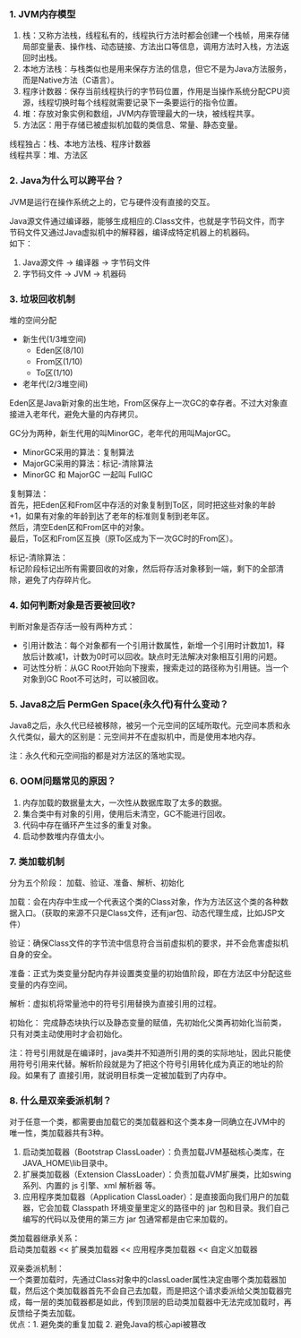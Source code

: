 ### 1. JVM内存模型

1. 栈：又称方法栈，线程私有的，线程执行方法时都会创建一个栈帧，用来存储局部变量表、操作栈、动态链接、方法出口等信息，调用方法时入栈，方法返回时出栈。
2. 本地方法栈：与栈类似也是用来保存方法的信息，但它不是为Java方法服务，而是Native方法（C语言）。
3. 程序计数器：保存当前线程执行的字节码位置，作用是当操作系统分配CPU资源，线程切换时每个线程就需要记录下一条要运行的指令位置。
4. 堆：存放对象实例和数组，JVM内存管理最大的一块，被线程共享。
5. 方法区：用于存储已被虚拟机加载的类信息、常量、静态变量。

线程独占：栈、本地方法栈、程序计数器  
线程共享：堆、方法区

### 2. Java为什么可以跨平台？

JVM是运行在操作系统之上的，它与硬件没有直接的交互。

Java源文件通过编译器，能够生成相应的.Class文件，也就是字节码文件，而字节码文件又通过Java虚拟机中的解释器，编译成特定机器上的机器码。  
如下：

1. Java源文件 -> 编译器 -> 字节码文件
2. 字节码文件 -> JVM -> 机器码

### 3. 垃圾回收机制

堆的空间分配

- 新生代(1/3堆空间)
  - Eden区(8/10)
  - From区(1/10)
  - To区(1/10)
- 老年代(2/3堆空间)

Eden区是Java新对象的出生地，From区保存上一次GC的幸存者。不过大对象直接进入老年代，避免大量的内存拷贝。

GC分为两种，新生代用的叫MinorGC，老年代的用叫MajorGC。

- MinorGC采用的算法：复制算法
- MajorGC采用的算法：标记-清除算法
- MinorGC 和 MajorGC 一起叫 FullGC

复制算法：  
首先，把Eden区和From区中存活的对象复制到To区，同时把这些对象的年龄+1，如果有对象的年龄到达了老年的标准则复制到老年区。  
然后，清空Eden区和From区中的对象。  
最后，To区和From区互换（原To区成为下一次GC时的From区）。

标记-清除算法：  
标记阶段标记出所有需要回收的对象，然后将存活对象移到一端，剩下的全部清除，避免了内存碎片化。

### 4. 如何判断对象是否要被回收?

判断对象是否存活一般有两种方式：

- 引用计数法：每个对象都有一个引用计数属性，新增一个引用时计数加1，释放后计数减1，计数为0时可以回收。缺点时无法解决对象相互引用的问题。
- 可达性分析：从GC Root开始向下搜索，搜索走过的路径称为引用链。当一个对象到GC Root不可达时，可以被回收。

### 5. Java8之后 PermGen Space(永久代)有什么变动？

Java8之后，永久代已经被移除，被另一个元空间的区域所取代。元空间本质和永久代类似，最大的区别是：元空间并不在虚拟机中，而是使用本地内存。

注：永久代和元空间指的都是对方法区的落地实现。


### 6. OOM问题常见的原因？

1. 内存加载的数据量太大，一次性从数据库取了太多的数据。
2. 集合类中有对象的引用，使用后未清空，GC不能进行回收。
3. 代码中存在循环产生过多的重复对象。
4. 启动参数堆内存值太小。


### 7. 类加载机制

分为五个阶段： 加载、验证、准备、解析、初始化

加载：会在内存中生成一个代表这个类的Class对象，作为方法区这个类的各种数据入口。（获取的来源不只是Class文件，还有jar包、动态代理生成，比如JSP文件）

验证：确保Class文件的字节流中信息符合当前虚拟机的要求，并不会危害虚拟机自身的安全。

准备：正式为类变量分配内存并设置类变量的初始值阶段，即在方法区中分配这些变量的内存空间。

解析：虚拟机将常量池中的符号引用替换为直接引用的过程。

初始化： 完成静态块执行以及静态变量的赋值，先初始化父类再初始化当前类，只有对类主动使用时才会初始化。


注：符号引用就是在编译时，java类并不知道所引用的类的实际地址，因此只能使用符号引用来代替。解析阶段就是为了把这个符号引用转化成为真正的地址的阶段。如果有了
直接引用，就说明目标类一定被加载到了内存中。


### 8. 什么是双亲委派机制？

对于任意一个类，都需要由加载它的类加载器和这个类本身一同确立在JVM中的唯一性，类加载器共有3种。
1. 启动类加载器（Bootstrap ClassLoader）：负责加载JVM基础核心类库，在JAVA_HOME\lib目录中。
2. 扩展类加载器（Extension ClassLoader）：负责加载JVM扩展类，比如swing系列、内置的 js 引擎、xml 解析器 等。
3. 应用程序类加载器（Application ClassLoader）：是直接面向我们用户的加载器，它会加载 Classpath 环境变量里定义的路径中的 jar 包和目录。我们自己编写的代码以及使用的第三方 jar 包通常都是由它来加载的。


类加载器继承关系：  
启动类加载器  <<  扩展类加载器 << 应用程序类加载器 << 自定义加载器    

双亲委派机制：  
一个类要加载时，先通过Class对象中的classLoader属性决定由哪个类加载器加载，然后这个类加载器首先不会自己去加载，而是把这个请求委派给父类加载器完成，每一层的类加载器都是如此，传到顶层的启动类加载器中无法完成加载时，再反馈给子类去加载。  
优点：1. 避免类的重复加载  2. 避免Java的核心api被篡改


